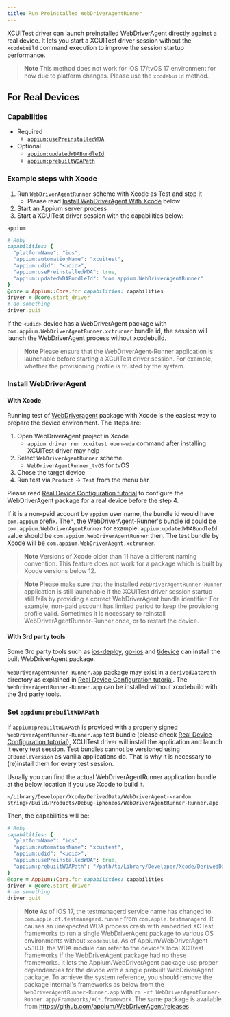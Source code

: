 ```yaml
---
title: Run Preinstalled WebDriverAgentRunner
---
```


XCUITest driver can launch preinstalled WebDriverAgent directly against a real device.
It lets you start a XCUITest driver session without the `xcodebuild` command execution to improve the session startup performance.

> **Note**
> This method does not work for iOS 17/tvOS 17 environment for now due to platform changes.
> Please use the `xcodebuild` method.

## For Real Devices

### Capabilities

- Required
    - [`appium:usePreinstalledWDA`](capabilities.md#webdriveragent)
- Optional
    - [`appium:updatedWDABundleId`](capabilities.md#webdriveragent)
    - [`appium:prebuiltWDAPath`](capabilities.md#webdriveragent)

### Example steps with Xcode

1. Run `WebDriverAgentRunner` scheme with Xcode as Test and stop it
    - Please read [Install WebDriverAgent With Xcode](#with-xcode) below
2. Start an Appium server process
3. Start a XCUITest driver session with the capabilities below:

```
appium
```

```ruby
# Ruby
capabilities: {
  "platformName": "ios",
  "appium:automationName": "xcuitest",
  "appium:udid": "<udid>",
  "appium:usePreinstalledWDA": true,
  "appium:updatedWDABundleId": "com.appium.WebDriverAgentRunner"
}
@core = Appium::Core.for capabilities: capabilities
driver = @core.start_driver
# do something
driver.quit
```

If the `<udid>` device has a WebDriverAgent package with `com.appium.WebDriverAgentRunner.xctrunner` bundle id, the session will launch the WebDriverAgent process without xcodebuild.

> **Note**
> Please ensure that the WebDriverAgent-Runner application is launchable before starting a XCUITest driver session.
> For example, whether the provisioning profile is trusted by the system.

### Install WebDriverAgent

#### With Xcode

Running test of [WebDriveragent](https://github.com/appium/WebDriverAgent) package with Xcode is the easiest way to prepare the device environment.
The steps are:

1. Open WebDriverAgent project in Xcode
    - `appium driver run xcuitest open-wda` command after installing XCUITest driver may help
2. Select `WebDriverAgentRunner` scheme
    - `WebDriverAgentRunner_tvOS` for tvOS
4. Chose the target device
5. Run test via `Product` -> `Test` from the menu bar

Please read [Real Device Configuration tutorial](real-device-config.md) to configure the WebDriverAgent package for a real device before the step 4.

If it is a non-paid account by `appium` user name, the bundle id would have `com.appium` prefix.
Then, the WebDriverAgent-Runner's bundle id could be `com.appium.WebDriverAgentRunner` for example.
`appium:updatedWDABundleId` value should be `com.appium.WebDriverAgentRunner` then.
The test bundle by Xcode will be `com.appium.WebDriverAegnt.xctrunner`.

> **Note**
> Versions of Xcode older than 11 have a different naming convention. This feature does not work for a package which is built by Xcode versions below 12.

> **Note**
> Please make sure that the installed `WebDriverAgentRunner-Runner` application is still launchable if the XCUITest driver session startup still fails by providing a correct WebDriverAgent bundle identifier.
> For example, non-paid account has limited period to keep the provisiong profile valid. Sometimes it is necessary to reinstall WebDriverAgentRunner-Runner once, or to restart the device.

#### With 3rd party tools

Some 3rd party tools such as [ios-deploy](https://github.com/ios-control/ios-deploy), [go-ios](https://github.com/danielpaulus/go-ios) and [tidevice](https://github.com/alibaba/taobao-iphone-device) can install the built WebDriverAgent package.

`WebDriverAgentRunner-Runner.app` package may exist in a `derivedDataPath` directory as explained in [Real Device Configuration tutorial](./real-device-config.md).
The `WebDriverAgentRunner-Runner.app` can be installed without xcodebuild with the 3rd party tools.


### Set `appium:prebuiltWDAPath`

If `appium:prebuiltWDAPath` is provided with a properly signed `WebDriverAgentRunner-Runner.app` test bundle (please check [Real Device Configuration tutorial](real-device-config.md)), XCUITest driver will install the application and launch it every test session.
Test bundles cannot be versioned using `CFBundleVersion` as vanilla applications do. That is why it is necessary to (re)install them for every test session.

Usually you can find the actual WebDriverAgentRunner application bundle at the below location if you use Xcode to build it.

```
~/Library/Developer/Xcode/DerivedData/WebDriverAgent-<random string>/Build/Products/Debug-iphoneos/WebDriverAgentRunner-Runner.app
```

Then, the capabilities will be:

```ruby
# Ruby
capabilities: {
  "platformName": "ios",
  "appium:automationName": "xcuitest",
  "appium:udid": "<udid>",
  "appium:usePreinstalledWDA": true,
  "appium:prebuiltWDAPath": "/path/to/Library/Developer/Xcode/DerivedData/WebDriverAgent-<random string>/Build/Products/Debug-iphoneos/WebDriverAgentRunner-Runner.app"
}
@core = Appium::Core.for capabilities: capabilities
driver = @core.start_driver
# do something
driver.quit
```

> **Note**
> As of iOS 17, the testmanagerd service name has changed to `com.apple.dt.testmanagerd.runner` from `com.apple.testmanagerd`.
> It causes an unexpected WDA process crash with embedded XCTest frameworks to run a single WebDriverAgent package to various OS environments without `xcodebuild`.
> As of Appium/WebDriverAgent v5.10.0, the WDA module can refer to the device's local XCTtest frameworks if the WebDriverAgent package had no these frameworks.
> It lets the Appium/WebDriverAgent package use proper dependencies for the device with a single prebuilt WebDriverAgent package.
> To achieve the system reference, you should remove the package internal's frameworks as below from the `WebDriverAgentRunner-Runner.app`
> with `rm -rf WebDriverAgentRunner-Runner.app/Frameworks/XC*.framework`.
> The same package is available from https://github.com/appium/WebDriverAgent/releases
